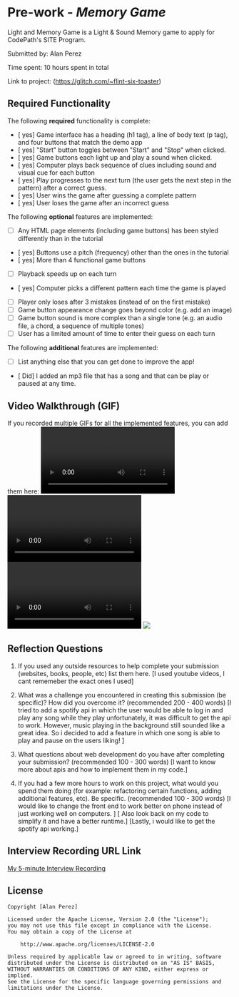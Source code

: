 # Pre-work - *Memory Game*

Light and Memory Game  is a Light & Sound Memory game to apply for CodePath's SITE Program. 

Submitted by: Alan Perez

Time spent: 10 hours spent in total

Link to project: (https://glitch.com/~flint-six-toaster)

## Required Functionality

The following **required** functionality is complete:

* [ yes] Game interface has a heading (h1 tag), a line of body text (p tag), and four buttons that match the demo app
* [ yes] "Start" button toggles between "Start" and "Stop" when clicked. 
* [ yes] Game buttons each light up and play a sound when clicked. 
* [ yes] Computer plays back sequence of clues including sound and visual cue for each button
* [ yes] Play progresses to the next turn (the user gets the next step in the pattern) after a correct guess. 
* [ yes] User wins the game after guessing a complete pattern
* [ yes] User loses the game after an incorrect guess

The following **optional** features are implemented:

* [ ] Any HTML page elements (including game buttons) has been styled differently than in the tutorial
* [ yes] Buttons use a pitch (frequency) other than the ones in the tutorial
* [ yes] More than 4 functional game buttons
* [ ] Playback speeds up on each turn
* [ yes] Computer picks a different pattern each time the game is played
* [ ] Player only loses after 3 mistakes (instead of on the first mistake)
* [ ] Game button appearance change goes beyond color (e.g. add an image)
* [ ] Game button sound is more complex than a single tone (e.g. an audio file, a chord, a sequence of multiple tones)
* [ ] User has a limited amount of time to enter their guess on each turn

The following **additional** features are implemented:

- [ ] List anything else that you can get done to improve the app!
- [ Did] I added an mp3 file that has a song and that can be play or paused at any time.
## Video Walkthrough (GIF)

If you recorded multiple GIFs for all the implemented features, you can add them here:
![User Loses (random pattern)](https://cdn.glitch.global/9196d7f2-53ee-4291-8c55-0c6887286de0/Losing%20feature%20.mov?v=1648411353692)
![User Wins(random pattern)](https://cdn.glitch.global/9196d7f2-53ee-4291-8c55-0c6887286de0/Winning%20Game.mov?v=1648411545641)
![Music Feature(in recording no sound can be heard,i dont know why)](https://cdn.glitch.global/9196d7f2-53ee-4291-8c55-0c6887286de0/Music%20feature.mov?v=1648411722008)
![](gif4-link-here)

## Reflection Questions
1. If you used any outside resources to help complete your submission (websites, books, people, etc) list them here. 
[I used youtube videos, I cant rememeber the exact ones I used]


2. What was a challenge you encountered in creating this submission (be specific)? How did you overcome it? (recommended 200 - 400 words) 
[I tried to add a spotify api in which the user would be able to log in and play any song while they play unfortunately, it was difficult 
to get the api to work. However, music playing in the background still sounded like a great idea. So i decided to add a feature in which 
one song is able to play and pause on the users liking! ]

3. What questions about web development do you have after completing your submission? (recommended 100 - 300 words) 
[I want to know more about apis and how to implement them in my code.]

4. If you had a few more hours to work on this project, what would you spend them doing (for example: refactoring certain functions, adding additional features, etc). Be specific. (recommended 100 - 300 words) 
[I would like to change the front end to work better on phone instead of just working well on computers. ]
[ Also look back on my code to simplify it and have a better runtime.]
[Lastly, i would like to get the spotify api working.]



## Interview Recording URL Link

[My 5-minute Interview Recording](https://cdn.glitch.me/9196d7f2-53ee-4291-8c55-0c6887286de0/SITE%20Recording(1).mp4?v=1648692409288)


## License

    Copyright [Alan Perez]

    Licensed under the Apache License, Version 2.0 (the "License");
    you may not use this file except in compliance with the License.
    You may obtain a copy of the License at

        http://www.apache.org/licenses/LICENSE-2.0

    Unless required by applicable law or agreed to in writing, software
    distributed under the License is distributed on an "AS IS" BASIS,
    WITHOUT WARRANTIES OR CONDITIONS OF ANY KIND, either express or implied.
    See the License for the specific language governing permissions and
    limitations under the License.
